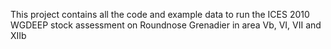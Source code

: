 This project contains all the code and example data to run the ICES 2010 WGDEEP stock assessment on Roundnose Grenadier in area Vb, VI, VII and XIIb